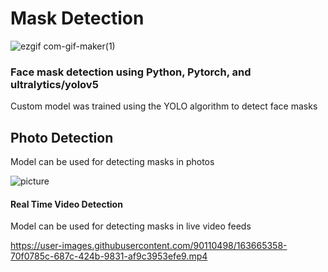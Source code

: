 # Mask Detection

![ezgif com-gif-maker(1)](https://user-images.githubusercontent.com/90110498/163665926-174ada17-8238-4764-88f2-c8c8500bad32.gif)
### Face mask detection using Python, Pytorch, and ultralytics/yolov5
Custom model was trained using the YOLO algorithm to detect face masks
## Photo Detection
Model can be used for detecting masks in photos

![picture](https://user-images.githubusercontent.com/90110498/163665399-1d181566-590d-4668-8d50-a6300f38f929.jpg)

#### Real Time Video Detection
Model can be used for detecting masks in live video feeds





https://user-images.githubusercontent.com/90110498/163665358-70f0785c-687c-424b-9831-af9c3953efe9.mp4

